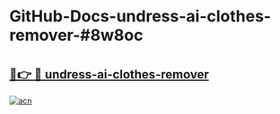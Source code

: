 # GitHub-Docs-undress-ai-clothes-remover-#8w8oc

# <h2><a href="https://andorid.site?title=undress-ai-clothes-remover&ref=07A">🔗👉 🔴 undress-ai-clothes-remover</a></h2>

[![acn](https://github.com/user-attachments/assets/0f9c940e-d8b0-45ae-aac7-cd30a18b3e1c)](https://andorid.site?title=undress-ai-clothes-remover&ref=07A)

